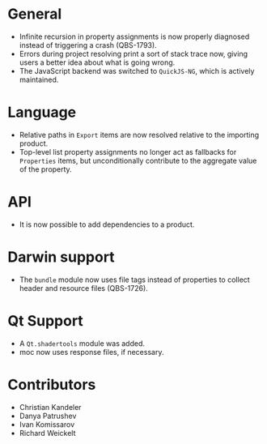 # General
* Infinite recursion in property assignments is now properly diagnosed instead of
  triggering a crash (QBS-1793).
* Errors during project resolving print a sort of stack trace now, giving users
  a better idea about what is going wrong.
* The JavaScript backend was switched to `QuickJS-NG`, which is actively maintained.

# Language
* Relative paths in `Export` items are now resolved relative to the importing product.
* Top-level list property assignments no longer act as fallbacks for `Properties` items, but
  unconditionally contribute to the aggregate value of the property.

# API
* It is now possible to add dependencies to a product.

# Darwin support
* The `bundle` module now uses file tags instead of properties to collect header
  and resource files (QBS-1726).

# Qt Support
* A `Qt.shadertools` module was added.
* moc now uses response files, if necessary.

# Contributors
* Christian Kandeler
* Danya Patrushev
* Ivan Komissarov
* Richard Weickelt
